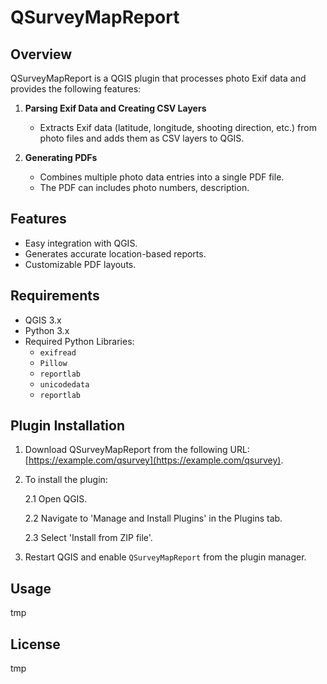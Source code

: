 # QSurveyMapReport

## Overview
QSurveyMapReport is a QGIS plugin that processes photo Exif data and provides the following features:

1. **Parsing Exif Data and Creating CSV Layers**
   - Extracts Exif data (latitude, longitude, shooting direction, etc.) from photo files and adds them as CSV layers to QGIS.

2. **Generating PDFs**
   - Combines multiple photo data entries into a single PDF file.
   - The PDF can includes photo numbers, description.

## Features
- Easy integration with QGIS.
- Generates accurate location-based reports.
- Customizable PDF layouts.

## Requirements
- QGIS 3.x
- Python 3.x
- Required Python Libraries:
  - `exifread`
  - `Pillow`
  - `reportlab`
  - `unicodedata`
  - `reportlab`

## Plugin Installation
1. Download QSurveyMapReport from the following URL: [https://example.com/qsurvey](https://example.com/qsurvey).

2. To install the plugin:

   2.1 Open QGIS.

   2.2 Navigate to 'Manage and Install Plugins' in the Plugins tab.

   2.3 Select 'Install from ZIP file'.

3. Restart QGIS and enable `QSurveyMapReport` from the plugin manager.

## Usage
tmp

## License
tmp


